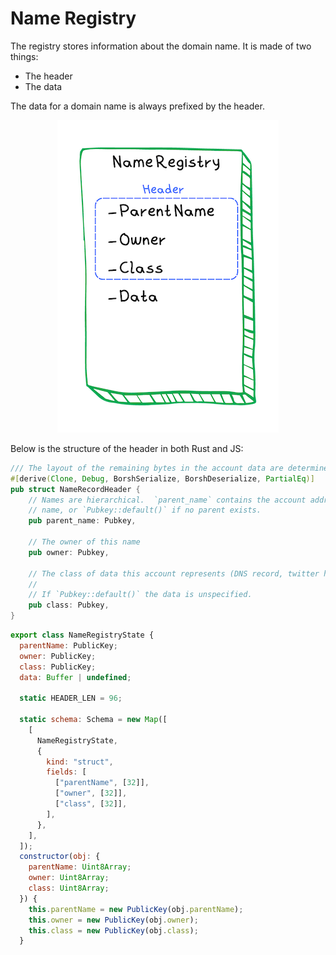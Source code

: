 # Name Registry

The registry stores information about the domain name. It is made of two things:

- The header
- The data

The data for a domain name is always prefixed by the header.

<center>
<img src="assets/name-registry.png" alt="name-registry" />
</center>

Below is the structure of the header in both Rust and JS:

```rust
/// The layout of the remaining bytes in the account data are determined by the record `class`
#[derive(Clone, Debug, BorshSerialize, BorshDeserialize, PartialEq)]
pub struct NameRecordHeader {
    // Names are hierarchical.  `parent_name` contains the account address of the parent
    // name, or `Pubkey::default()` if no parent exists.
    pub parent_name: Pubkey,

    // The owner of this name
    pub owner: Pubkey,

    // The class of data this account represents (DNS record, twitter handle, SPL Token name/symbol, etc)
    //
    // If `Pubkey::default()` the data is unspecified.
    pub class: Pubkey,
}
```

```js
export class NameRegistryState {
  parentName: PublicKey;
  owner: PublicKey;
  class: PublicKey;
  data: Buffer | undefined;

  static HEADER_LEN = 96;

  static schema: Schema = new Map([
    [
      NameRegistryState,
      {
        kind: "struct",
        fields: [
          ["parentName", [32]],
          ["owner", [32]],
          ["class", [32]],
        ],
      },
    ],
  ]);
  constructor(obj: {
    parentName: Uint8Array;
    owner: Uint8Array;
    class: Uint8Array;
  }) {
    this.parentName = new PublicKey(obj.parentName);
    this.owner = new PublicKey(obj.owner);
    this.class = new PublicKey(obj.class);
  }
```
